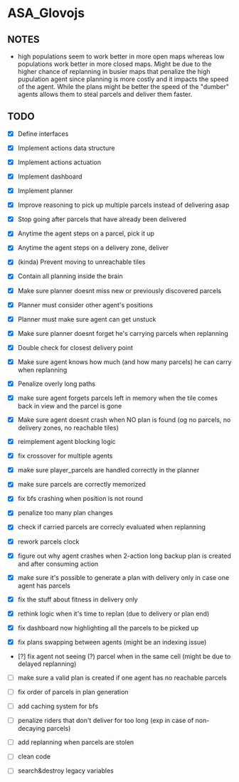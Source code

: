 # ASA_Glovojs

## NOTES

- high populations seem to work better in more open maps whereas low populations work better in more closed maps. Might be due to the higher chance of replanning in busier maps that penalize the high pupulation agent since planning is more costly and it impacts the speed of the agent. While the plans might be better the speed of the "dumber" agents allows them to steal parcels and deliver them faster.

## TODO

- [x] Define interfaces
- [x] Implement actions data structure
- [x] Implement actions actuation
- [x] Implement dashboard
- [x] Implement planner
- [x] Improve reasoning to pick up multiple parcels instead of delivering asap
- [x] Stop going after parcels that have already been delivered
- [x] Anytime the agent steps on a parcel, pick it up
- [x] Anytime the agent steps on a delivery zone, deliver
- [x] (kinda) Prevent moving to unreachable tiles
- [x] Contain all planning inside the brain
- [x] Make sure planner doesnt miss new or previously discovered parcels
- [x] Planner must consider other agent's positions
- [x] Planner must make sure agent can get unstuck
- [x] Make sure planner doesnt forget he's carrying parcels when replanning
- [x] Double check for closest delivery point

- [x] Make sure agent knows how much (and how many parcels) he can carry when replanning
- [x] Penalize overly long paths
- [x] make sure agent forgets parcels left in memory when the tile comes back in view and the parcel is gone

- [x] Make sure agent doesnt crash when NO plan is found (og no parcels, no delivery zones, no reachable tiles)

- [x] reimplement agent blocking logic

- [x] fix crossover for multiple agents
- [x] make sure player_parcels are handled correctly in the planner
- [x] make sure parcels are correctly memorized
- [x] fix bfs crashing when position is not round
- [x] penalize too many plan changes
- [x] check if carried parcels are correcly evaluated when replanning
- [x] rework parcels clock
- [x] figure out why agent crashes when 2-action long backup plan is created and after consuming action

- [x] make sure it's possible to generate a plan with delivery only in case one agent has parcels
- [x] fix the stuff about fitness in delivery only
- [x] rethink logic when it's time to replan (due to delivery or plan end)

- [x] fix dashboard now highlighting all the parcels to be picked up
- [x] fix plans swapping between agents (might be an indexing issue)
- [?] fix agent not seeing (?) parcel when in the same cell (might be due to delayed replanning)
- [ ] make sure a valid plan is created if one agent has no reachable parcels

- [ ] fix order of parcels in plan generation
- [ ] add caching system for bfs
- [ ] penalize riders that don't deliver for too long (exp in case of non-decaying parcels)
- [ ] add replanning when parcels are stolen
- [ ] clean code
- [ ] search&destroy legacy variables
